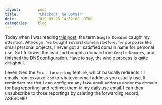 ```yaml
---
layout:        post
title:         "Checkout The Domain"
date:          2019-03-28 14:32:00 -0700
categories:    blog
---
```


Today when I was reading [this post](https://medium.com/@glmdev/creating-the-ultimate-free-personal-website-d2ae3db177e2), the term `Google Domains` caught my attention. Although I've bought several domains before, for purposes like small personal projects, I never got an satisfied domain name for personal use. So I followed the lead and bought a domain from `Google Domains`, and finished the DNS configuration. Have to say, the whole process is quite delightful.

I even tried the `Email forwarding` feature, which basically redirects all emails from `xxx@xxx.com` to whatever email address you usually use. It reminders me that I can configure any fake email address under my domain for bug reporting, and redirect them to my daily use email. I can then unsubscribe to those reportings by deleting the forwarding record, ASESOME!
